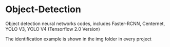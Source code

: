# Object-Detection
Object detection neural networks codes, includes Faster-RCNN, Centernet, YOLO V3, YOLO V4 (Tensorflow 2.0 Version)

The identification example is shown in the img folder in every project
